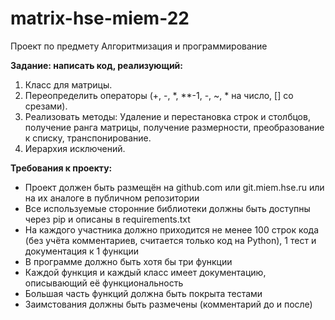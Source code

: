# matrix-hse-miem-22
Проект по предмету Алгоритмизация и программирование

**Задание: написать код, реализующий:**
1. Класс для матрицы.
2. Переопределить операторы (+, -, *, **-1, -, ~, * на число, [] со срезами).
3. Реализовать методы: Удаление и перестановка строк и столбцов, получение ранга матрицы, получение размерности, преобразование к списку, транспонирование.
4. Иерархия исключений.

**Требования к проекту:**
- Проект должен быть размещён на github.com или git.miem.hse.ru или на их аналоге в публичном репозитории 
- Все используемые сторонние библиотеки должны быть доступны через pip и описаны в requirements.txt 
- На каждого участника должно приходится не менее 100 строк кода (без учёта комментариев, считается только код на Python), 1 тест и документация к 1 функции 
- В программе должно быть хотя бы три функции 
- Каждой функция и каждый класс имеет документацию, описывающий её функциональность 
- Большая часть функций должна быть покрыта тестами 
- Заимстования должны быть размечены (комментарий до и после)
